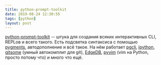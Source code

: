 ```yaml
---
title: python-prompt-toolkit
date: 2019-08-24 12:30:55
tags: [python]
layout: post
---
```


[python-prompt-toolkit](https://github.com/prompt-toolkit/python-prompt-toolkit) -- штука для создания всяких интерактивных CLI, REPLов и всего такого. Есть подсветка синтаксиса с помощью [pygments](http://pygments.org/), автодополнение и всё такое. На нём работает [pgcli](https://t.me/crowd_python/59), [ipython](https://github.com/ipython/ipython/), [gitsome](https://github.com/donnemartin/gitsome) (умный автокомплит для git), [EdgeDB](https://edgedb.com/), [pyvim](https://github.com/prompt-toolkit/pyvim/) (vim на Python, просто потому что) и много что ещё.
